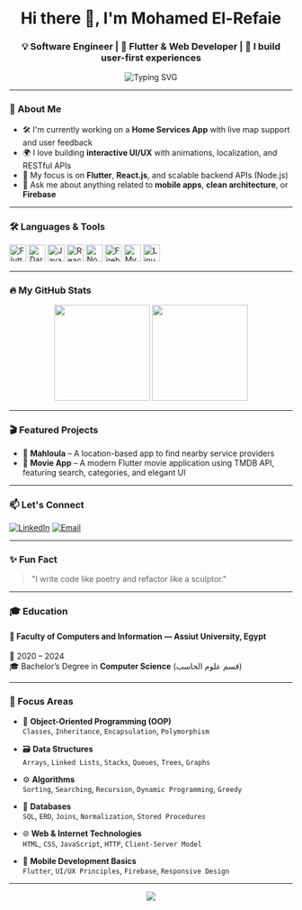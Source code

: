 <h1 align="center">Hi there 👋, I'm Mohamed El-Refaie</h1>
<h3 align="center">💡 Software Engineer | 🧠 Flutter & Web Developer | 🚀 I build user-first experiences</h3>

<p align="center">
  <img src="https://readme-typing-svg.demolab.com/?lines=Passionate+Flutter+Developer;MERN+Stack+Explorer;Loves+Clean+Code+&+Architecture;Always+Learning+New+Things&center=true&width=500&height=30&color=58A6FF&pause=1000" alt="Typing SVG" />
</p>

---

### 🚀 About Me

- 🛠️ I'm currently working on a **Home Services App** with live map support and user feedback  
- 🌍 I love building **interactive UI/UX** with animations, localization, and RESTful APIs  
- 🎯 My focus is on **Flutter**, **React.js**, and scalable backend APIs (Node.js)  
- 💬 Ask me about anything related to **mobile apps**, **clean architecture**, or **Firebase**

---

### 🛠️ Languages & Tools

<p align="left">
  <img src="https://cdn.jsdelivr.net/gh/devicons/devicon/icons/flutter/flutter-original.svg" height="30" alt="Flutter"/>
  <img src="https://cdn.jsdelivr.net/gh/devicons/devicon/icons/dart/dart-original.svg" height="30" alt="Dart"/>
  <img src="https://cdn.jsdelivr.net/gh/devicons/devicon/icons/javascript/javascript-original.svg" height="30" alt="JavaScript"/>
  <img src="https://cdn.jsdelivr.net/gh/devicons/devicon/icons/react/react-original.svg" height="30" alt="React"/>
  <img src="https://cdn.jsdelivr.net/gh/devicons/devicon/icons/nodejs/nodejs-original.svg" height="30" alt="Node.js"/>
  <img src="https://cdn.jsdelivr.net/gh/devicons/devicon/icons/firebase/firebase-plain.svg" height="30" alt="Firebase"/>
  <img src="https://cdn.jsdelivr.net/gh/devicons/devicon/icons/mysql/mysql-original.svg" height="30" alt="MySQL"/>
  <img src="https://cdn.jsdelivr.net/gh/devicons/devicon/icons/linux/linux-original.svg" height="30" alt="Linux"/>
</p>

---

### 🔥 My GitHub Stats

<p align="center">
  <img height="170" src="https://github-readme-stats.vercel.app/api?username=mohamedkter&show_icons=true&theme=radical" />
  <img height="170" src="https://github-readme-stats.vercel.app/api/top-langs/?username=mohamedkter&layout=compact&theme=radical" />
</p>

---

### 🎬 Featured Projects

- 🔧 **Mahloula** – A location-based app to find nearby service providers  
- 🎥 **Movie App** – A modern Flutter movie application using TMDB API, featuring search, categories, and elegant UI  

---

### 📫 Let's Connect

<p align="left">
  <a href="https://www.linkedin.com/in/your-profile-link" target="_blank"><img alt="LinkedIn" src="https://img.shields.io/badge/LinkedIn-blue?style=for-the-badge&logo=linkedin"></a>
  <a href="mailto:mohamedrfaiy30@gmail.com"><img alt="Email" src="https://img.shields.io/badge/Gmail-red?style=for-the-badge&logo=gmail&logoColor=white"></a>
</p>

---

### ✨ Fun Fact

> "I write code like poetry and refactor like a sculptor."

---
### 🎓 Education

#### 🏫 Faculty of Computers and Information — Assiut University, Egypt  
📅 2020 – 2024  
🎓 Bachelor’s Degree in **Computer Science** (قسم علوم الحاسب)

---

### 📌 Focus Areas

- 🧱 **Object-Oriented Programming (OOP)**  
  `Classes`, `Inheritance`, `Encapsulation`, `Polymorphism`

- 🗃️ **Data Structures**  
  `Arrays`, `Linked Lists`, `Stacks`, `Queues`, `Trees`, `Graphs`

- ⚙️ **Algorithms**  
  `Sorting`, `Searching`, `Recursion`, `Dynamic Programming`, `Greedy`

- 💾 **Databases**  
  `SQL`, `ERD`, `Joins`, `Normalization`, `Stored Procedures`

- 🌐 **Web & Internet Technologies**  
  `HTML`, `CSS`, `JavaScript`, `HTTP`, `Client-Server Model`

- 📱 **Mobile Development Basics**  
  `Flutter`, `UI/UX Principles`, `Firebase`, `Responsive Design`

---

<p align="center">
  <img src="https://img.shields.io/badge/Computer%20Science-Focus-blueviolet?style=for-the-badge&logo=apple&logoColor=white" />
</p>


